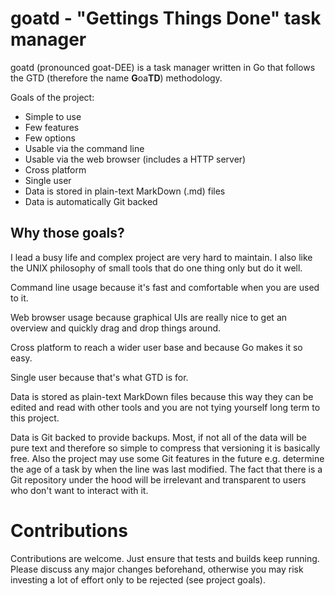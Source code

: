 # goatd - "Gettings Things Done" task manager

goatd (pronounced goat-DEE) is a task manager written in Go that follows the
GTD (therefore the name **G**oa**TD**) methodology.

Goals of the project:

* Simple to use
* Few features
* Few options
* Usable via the command line
* Usable via the web browser (includes a HTTP server)
* Cross platform
* Single user
* Data is stored in plain-text MarkDown (.md) files
* Data is automatically Git backed

## Why those goals?

I lead a busy life and complex project are very hard to maintain. I also like
the UNIX philosophy of small tools that do one thing only but do it well.

Command line usage because it's fast and comfortable when you are used to it.

Web browser usage because graphical UIs are really nice to get an overview and
quickly drag and drop things around.

Cross platform to reach a wider user base and because Go makes it so easy.

Single user because that's what GTD is for.

Data is stored as plain-text MarkDown files because this way they can be edited
and read with other tools and you are not tying yourself long term to this
project.

Data is Git backed to provide backups. Most, if not all of the data will be
pure text and therefore so simple to compress that versioning it is basically
free. Also the project may use some Git features in the future e.g. determine
the age of a task by when the line was last modified. The fact that there is a
Git repository under the hood will be irrelevant and transparent to users who
don't want to interact with it.

# Contributions

Contributions are welcome. Just ensure that tests and builds keep running.
Please discuss any major changes beforehand, otherwise you may risk investing a
lot of effort only to be rejected (see project goals).
